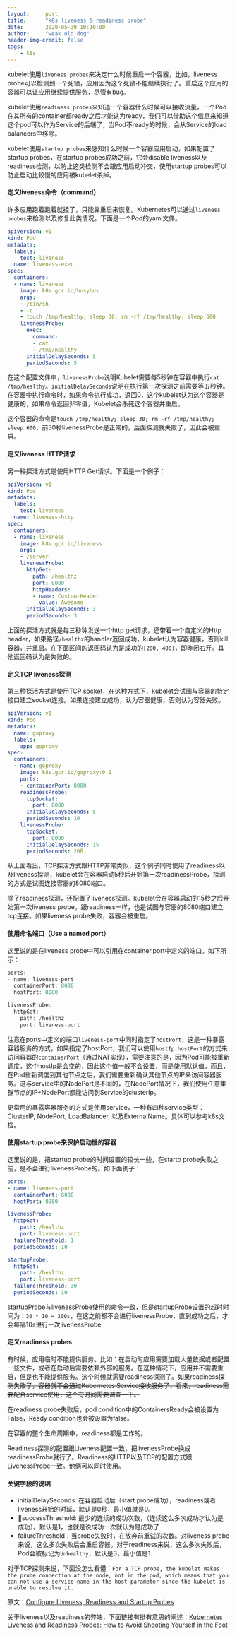 ```yaml
---
layout:     post
title:      "k8s liveness & readiness probe"
date:       2020-05-30 10:10:00
author:     "weak old dog"
header-img-credit: false
tags:
    - k8s
---
```



kubelet使用`liveness probes`来决定什么时候重启一个容器，比如，liveness probe可以检测到一个死锁，应用因为这个死锁不能继续执行了。重启这个应用的容器可以让应用继续提供服务，尽管有bug。

kubelet使用`readiness probes`来知道一个容器什么时候可以接收流量，一个Pod在其所有的container都ready之后才能认为ready，我们可以借助这个信息来知道这个pod可以作为Service的后端了，当Pod不ready的时候，会从Service的load balancers中移除。

kubelet使用`startup probes`来感知什么时候一个容器应用启动，如果配置了startup probes，在startup probes成功之前，它会disable liveness以及readiness检测，以防止这类检测不会跟应用启动冲突，使用startup probes可以防止启动比较慢的应用被kubelet杀掉。

#### 定义liveness命令（command）
许多应用跑着跑着就挂了，只能靠重启来恢复。Kubernetes可以通过`liveness probes`来检测以及修复此类情况。下面是一个Pod的yaml文件。
```yaml
apiVersion: v1
kind: Pod
metadata:
  labels:
    test: liveness
  name: liveness-exec
spec:
  containers:
  - name: liveness
    image: k8s.gcr.io/busybox
    args:
    - /bin/sh
    - -c
    - touch /tmp/healthy; sleep 30; rm -rf /tmp/healthy; sleep 600
    livenessProbe:
      exec:
        command:
        - cat
        - /tmp/healthy
      initialDelaySeconds: 5
      periodSeconds: 5
```
在这个配置文件中，`livenessProbe`说明Kubelet需要每5秒钟在容器中执行`cat /tmp/healthy`。`initialDelaySeconds`说明在执行第一次探测之前需要等五秒钟。在容器中执行命令时，如果命令执行成功，返回0，这个kubelet认为这个容器是健康的，如果命令返回非零值，Kubelet会杀死这个容器并重启。

这个容器的命令是`touch /tmp/healthy; sleep 30; rm -rf /tmp/healthy; sleep 600`，前30秒livenessProbe是正常的，后面探测就失败了，因此会被重启。


#### 定义liveness HTTP请求
另一种探活方式是使用HTTP Get请求。下面是一个例子：
```yaml
apiVersion: v1
kind: Pod
metadata:
  labels:
    test: liveness
  name: liveness-http
spec:
  containers:
  - name: liveness
    image: k8s.gcr.io/liveness
    args:
    - /server
    livenessProbe:
      httpGet:
        path: /healthz
        port: 8080
        httpHeaders:
        - name: Custom-Header
          value: Awesome
      initialDelaySeconds: 3
      periodSeconds: 3
```
上面的探活方式就是每三秒钟发送一个http get请求，还带着一个自定义的Http header，如果路径`/healthz`的handler返回成功，kubelet认为容器健康，否则kill容器，并重启。在下面区间的返回码认为是成功的`[200, 400)`，即昨闭右开。其他返回码认为是失败的。

#### 定义TCP liveness探测
第三种探活方式是使用TCP socket，在这种方式下，kubelet会试图与容器的特定接口建立socket连接。如果连接建立成功，认为容器健康，否则认为容器失败。
```yaml
apiVersion: v1
kind: Pod
metadata:
  name: goproxy
  labels:
    app: goproxy
spec:
  containers:
  - name: goproxy
    image: k8s.gcr.io/goproxy:0.1
    ports:
    - containerPort: 8080
    readinessProbe:
      tcpSocket:
        port: 8080
      initialDelaySeconds: 5
      periodSeconds: 10
    livenessProbe:
      tcpSocket:
        port: 8080
      initialDelaySeconds: 15
      periodSeconds: 20ß
```
从上面看出，TCP探活方式跟HTTP非常类似，这个例子同时使用了readiness以及liveness探测，kubelet会在容器启动5秒后开始第一次readinessProbe，探测的方式是试图连接容器的8080端口。

除了readiness探测，还配置了liveness探测。kubelet会在容器启动的15秒之后开始第一次liveness probe。跟readiness一样，也是试图与容器的8080端口建立tcp连接。如果liveness probe失败，容器会被重启。

#### 使用命名端口（Use a named port）
这里说的是在liveness probe中可以引用在container.port中定义的端口。如下所示：
```go
ports:
- name: liveness-port
  containerPort: 8080
  hostPort: 8080

livenessProbe:
  httpGet:
    path: /healthz
    port: liveness-port
```
注意在ports中定义的端口`liveness-port`中同时指定了`hostPort`，这是一种暴露容器服务的方式，如果指定了hostPort，我们可以使用`hostIp:hostPort`的方式来访问容器的`containerPort`（通过NAT实现），需要注意的是，因为Pod可能被重新调度，这个hostIp是会变的，因此这个值一般不会设置，而是使用默认值，而且，在Pod重新调度到其他节点之后，我们需要重新确认其他节点的IP来访问容器服务。这与service中的NodePort是不同的，在NodePort情况下，我们使用任意集群节点的IP+NodePort都能访问到Service的clusterIp。

更常用的暴露容器服务的方式是使用service，一种有四种service类型：ClusterIP, NodePort, LoadBalancer, 以及ExternalName。具体可以参考k8s文档。 

#### 使用startup probe来保护启动慢的容器
这里说的是，把startup probe的时间设置的较长一些，在startp probe失败之前，是不会进行livenessProbe的。如下面例子：
```yaml
ports:
- name: liveness-port
  containerPort: 8080
  hostPort: 8080

livenessProbe:
  httpGet:
    path: /healthz
    port: liveness-port
  failureThreshold: 1
  periodSeconds: 10

startupProbe:
  httpGet:
    path: /healthz
    port: liveness-port
  failureThreshold: 30
  periodSeconds: 10
```
startupProbe与livenessProbe使用的命令一致，但是startupProbe设置的超时时间为：`30 * 10 = 300s`，在这之前都不会进行livenessProbe，直到成功之后，才会每隔10s进行一次livenessProbe

#### 定义readiness probes
有时候，应用临时不能提供服务。比如：在启动时应用需要加载大量数据或者配置一些文件，或者在启动后需要依赖外部的服务。在这种情况下，应用并不需要重启，但是也不能提供服务。这个时候就需要readiness探测了。~~如果readiness探测失败了，容器就不会通过Kubernetes Service接收服务了，看来，readiness需要配合service使用，这个有时间需要调查一下。~~

在readiness probe失败后，pod condition中的ContainersReady会被设置为False，Ready condition也会被设置为false。


在容器的整个生命周期中，readiness都是工作的。

Readiness探测的配置跟Liveness配置一致，把livenessProbe换成readinessProbe就行了。Readiness的HTTP以及TCP的配置方式跟LivenessProbe一致。他俩可以同时使用。

#### 关键字段的说明

* initialDelaySeconds: 在容器启动后（start probe成功），readiness或者liveness开始的时延，默认是0秒，最小值就是0。
* successThreshold: 最少的连续的成功次数，（连续这么多次成功才认为是成功）。默认是1，也就是说成功一次就认为是成功了
* failureThreshold：当probe失败时，在放弃前重试的次数。对liveness probe来说，这么多次失败后会重启容器。对于readiness来说，这么多次失败后，Pod会被标记为`Unhealthy`，默认是3，最小值是1.

对于TCP探测来说，下面没怎么看懂：`For a TCP probe, the kubelet makes the probe connection at the node, not in the pod, which means that you can not use a service name in the host parameter since the kubelet is unable to resolve it.`


原文：[Configure Liveness, Readiness and Startup Probes](https://kubernetes.io/docs/tasks/configure-pod-container/configure-liveness-readiness-startup-probes/)

关于liveness以及readiness的弊端，下面链接有挺有意思的阐述：[Kubernetes Liveness and Readiness Probes: How to Avoid Shooting Yourself in the Foot](https://blog.colinbreck.com/kubernetes-liveness-and-readiness-probes-how-to-avoid-shooting-yourself-in-the-foot/)
